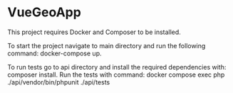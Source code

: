 # VueGeoApp
This project requires Docker and Composer to be installed.

To start the project navigate to main directory and run the following command: docker-compose up.

To run tests go to api directory and install the required dependencies with: composer install. Run the tests with command: docker compose exec php ./api/vendor/bin/phpunit ./api/tests
